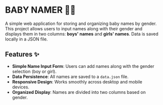 # BABY NAMER 🎉👶

A simple web application for storing and organizing baby names by gender. This project allows users to input names along with their gender and displays them in two columns: **boys' names** and **girls' names**. Data is saved locally in a JSON file.

## Features ✨
- **Simple Name Input Form**: Users can add names along with the gender selection (boy or girl).
- **Data Persistence**: All names are saved to a `data.json` file.
- **Responsive Design**: Works smoothly across desktop and mobile devices.
- **Organized Display**: Names are divided into two columns based on gender.
